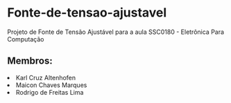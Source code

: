 # Fonte-de-tensao-ajustavel
Projeto de Fonte de Tensão Ajustável para a aula SSC0180 - Eletrônica Para Computação <br>
<h2>Membros:</h2>

<li> Karl Cruz Altenhofen </li>
<li> Maicon Chaves Marques </li>
<li> Rodrigo de Freitas Lima </li>

